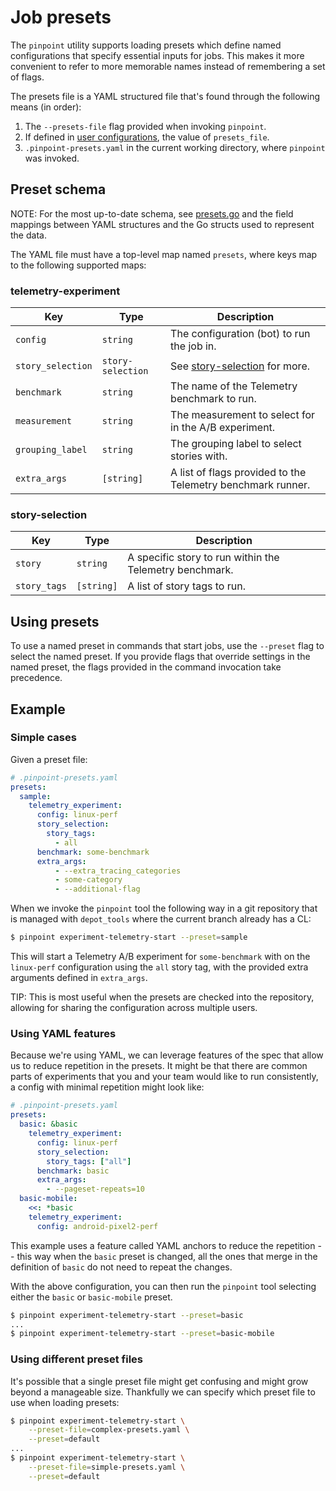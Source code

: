 # Job presets

The `pinpoint` utility supports loading presets which define named configurations that specify essential inputs for jobs. This makes it more convenient to refer to more memorable names instead of remembering a set of flags.

The presets file is a YAML structured file that's found through the following means (in order):

1. The `--presets-file` flag provided when invoking `pinpoint`.
1. If defined in [user configurations](user-configs.md), the value of
   `presets_file`.
1. `.pinpoint-presets.yaml` in the current working directory, where `pinpoint` was invoked.

## Preset schema

NOTE: For the most up-to-date schema, see
[presets.go](https://source.chromium.org/chromium/infra/infra/+/master:go/src/infra/chromeperf/pinpoint/cli/presets.go)
and the field mappings between YAML structures and the Go structs used to
represent the data.

The YAML file must have a top-level map named `presets`, where keys map to the following supported maps:

### telemetry-experiment

| Key | Type | Description |
|-----|------|-------------|
| `config` | `string` | The configuration (bot) to run the job in. |
| `story_selection`| `story-selection` | See [story-selection](#story-selection) for more. |
| `benchmark` | `string` | The name of the Telemetry benchmark to run. |
| `measurement` | `string` | The measurement to select for in the A/B experiment. |
| `grouping_label` | `string` | The grouping label to select stories with. |
| `extra_args` | `[string]` | A list of flags provided to the Telemetry benchmark runner. |

### story-selection

| Key | Type | Description |
|-----|------|-------------|
| `story` | `string` | A specific story to run within the Telemetry benchmark. |
| `story_tags` | `[string]` | A list of story tags to run. |

## Using presets

To use a named preset in commands that start jobs, use the `--preset` flag to
select the named preset.  If you provide flags that override settings in the
named preset, the flags provided in the command invocation take precedence.

## Example

### Simple cases

Given a preset file:

```yaml
# .pinpoint-presets.yaml
presets:
  sample:
    telemetry_experiment:
      config: linux-perf
      story_selection:
        story_tags:
          - all
      benchmark: some-benchmark
      extra_args:
          - --extra_tracing_categories
          - some-category
          - --additional-flag
```

When we invoke the `pinpoint` tool the following way in a git repository that
is managed with `depot_tools` where the current branch already has a CL:

```bash
$ pinpoint experiment-telemetry-start --preset=sample
```

This will start a Telemetry A/B experiment for `some-benchmark` with on the
`linux-perf` configuration using the `all` story tag, with the provided extra
arguments defined in `extra_args`.

TIP: This is most useful when the presets are checked into the repository,
allowing for sharing the configuration across multiple users.

### Using YAML features

Because we're using YAML, we can leverage features of the spec that allow us
to reduce repetition in the presets.  It might be that there are common parts
of experiments that you and your team would like to run consistently, a
config with minimal repetition might look like:

```yaml
# .pinpoint-presets.yaml
presets:
  basic: &basic
    telemetry_experiment:
      config: linux-perf
      story_selection:
        story_tags: ["all"]
      benchmark: basic
      extra_args:
        - --pageset-repeats=10
  basic-mobile:
    <<: *basic
    telemetry_experiment:
      config: android-pixel2-perf
```

This example uses a feature called YAML anchors to reduce the repetition --
this way when the `basic` preset is changed, all the ones that merge in the
definition of `basic` do not need to repeat the changes.

With the above configuration, you can then run the `pinpoint` tool selecting either the `basic` or `basic-mobile` preset.

```bash
$ pinpoint experiment-telemetry-start --preset=basic
...
$ pinpoint experiment-telemetry-start --preset=basic-mobile
```

### Using different preset files

It's possible that a single preset file might get confusing and might grow beyond a manageable size. Thankfully we can specify which preset file to use when loading presets:

```bash
$ pinpoint experiment-telemetry-start \
    --preset-file=complex-presets.yaml \
    --preset=default
...
$ pinpoint experiment-telemetry-start \
    --preset-file=simple-presets.yaml \
    --preset=default
```